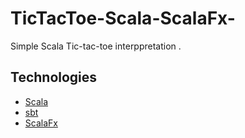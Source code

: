 # TicTacToe-Scala-ScalaFx-
Simple Scala Tic-tac-toe interppretation .
## Technologies
- [Scala](https://www.scala-lang.org) 
- [sbt](https://www.scala-sbt.org)
- [ScalaFx](http://www.scalafx.org)
